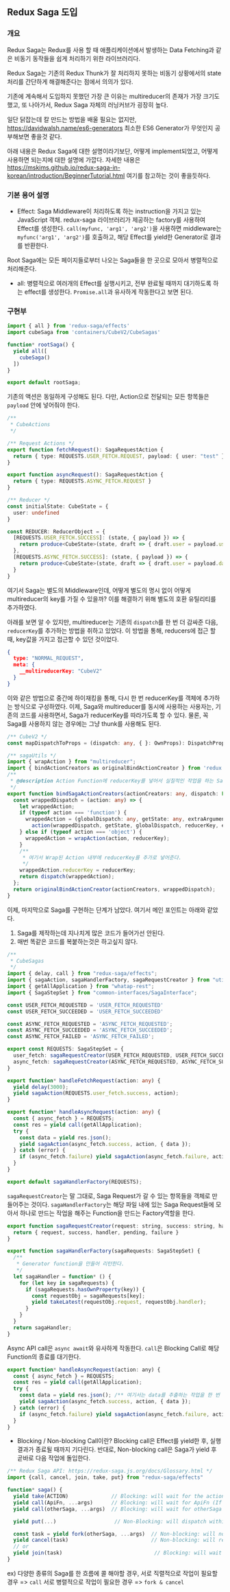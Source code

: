 ## Redux Saga 도입

### 개요
Redux Saga는 Redux를 사용 할 때 애플리케이션에서 발생하는 Data Fetching과 같은 비동기 동작들을 쉽게 처리하기 위한 라이브러리다.

Redux Saga는 기존의 Redux Thunk가 잘 처리하지 못하는 비동기 상황에서의 state 처리를 간단하게 해결해준다는 점에서 의의가 있다.

기존에 계속해서 도입하지 못했던 가장 큰 이유는 multireducer의 존재가 가장 크기도 했고, 또 나아가서, Redux Saga 자체의 러닝커브가 굉장히 높다.

일단 닭잡는데 칼 만드는 방법을 배울 필요는 없지만, https://davidwalsh.name/es6-generators 최소한 ES6 Generator가 무엇인지 공부해보면 좋을것 같다.

아래 내용은 Redux Saga에 대한 설명이라기보단, 어떻게 implement되었고, 어떻게 사용하면 되는지에 대한 설명에 가깝다. 자세한 내용은 https://mskims.github.io/redux-saga-in-korean/introduction/BeginnerTutorial.html 여기를 참고하는 것이 좋을듯하다.


### 기본 용어 설명

* Effect: Saga Middleware이 처리하도록 하는 instruction을 가지고 있는 JavaScript 객체. redux-saga 라이브러리가 제공하는 factory를 사용하여 Effect를 생성한다. `call(myfunc, 'arg1', 'arg2')`을 사용하면 middleware는 `myfunc('arg1', 'arg2')`를 호출하고, 해당 Effect를 yield한 Generator로 결과를 반환한다.

Root Saga에는 모든 페이지들로부터 나오는 Saga들을 한 곳으로 모아서 병렬적으로 처리해준다.
* all: 병렬적으로 여러개의 Effect를 실행시키고, 전부 완료될 때까지 대기하도록 하는 effect를 생성한다. `Promise.all`과 유사하게 작동한다고 보면 된다.

### 구현부


```js
import { all } from 'redux-saga/effects'
import cubeSaga from 'containers/CubeV2/CubeSagas'

function* rootSaga() {
  yield all([
    cubeSaga()
  ])
}

export default rootSaga;
```

기존의 액션은 동일하게 구성해도 된다. 다만, Action으로 전달되는 모든 항목들은 `payload` 안에 넣어줘야 한다.
```ts
/** 
 * CubeActions 
 */

/** Request Actions */
export function fetchRequest(): SagaRequestAction {
  return { type: REQUESTS.USER_FETCH.REQUEST, payload: { user: "test" } }
}

export function asyncRequest(): SagaRequestAction {
  return { type: REQUESTS.ASYNC_FETCH.REQUEST }
}

/** Reducer */
const initialState: CubeState = {
  user: undefined
}

const REDUCER: ReducerObject = {
  [REQUESTS.USER_FETCH.SUCCESS]: (state, { payload }) => {
    return produce<CubeState>(state, draft => { draft.user = payload.user; })
  },
  [REQUESTS.ASYNC_FETCH.SUCCESS]: (state, { payload }) => {
    return produce<CubeState>(state, draft => { draft.user = payload.data; })
  }
}
```

여기서 Saga는 별도의 Middleware인데, 어떻게 별도의 명시 없이 어떻게 multireducer의 key를 가질 수 있을까?
이를 해결하기 위해 별도의 호환 유틸리티를 추가하였다. 

아래를 보면 알 수 있지만, multireducer는 기존의 `dispatch`를 한 번 더 감싸준 다음, `reducerKey`를 추가하는 방법을 취하고 있었다.
이 방법을 통해, reducers에 접근 할 때, key값을 가지고 접근할 수 있던 것이었다.
```json
{
  type: "NORMAL_REQUEST",
  meta: {
    __multireducerKey: "CubeV2"
  }
}
```

이와 같은 방법으로 중간에 하이재킹을 통해, 다시 한 번 reducerKey를 객체에 추가하는 방식으로 구성하였다.
이제, Saga와 multireducer를 동시에 사용하는 사용자는, 기존의 코드를 사용하면서, Saga가 reducerKey를 따라가도록 할 수 있다.
물론, 꼭 Saga를 사용하지 않는 경우에는 그냥 thunk를 사용해도 된다.
```ts
/** CubeV2 */
const mapDispatchToProps = (dispatch: any, { }: OwnProps): DispatchProps => bindSagaActionCreators(CubeActions, dispatch, REDUCER_KEY);

/** sagaUtils */
import { wrapAction } from "multireducer";
import { bindActionCreators as originalBindActionCreator } from 'redux';
/**
 * @description Action Function에 reducerKey를 넣어서 실질적인 작업을 하는 Saga Action쪽에서 활용할 수 있도록 한다.
 */
export function bindSagaActionCreators(actionCreators: any, dispatch: Function, reducerKey: string) {
  const wrappedDispatch = (action: any) => {
    let wrappedAction;
    if (typeof action === 'function') {
      wrappedAction = (globalDispatch: any, getState: any, extraArgument: any) =>
        action(wrappedDispatch, getState, globalDispatch, reducerKey, extraArgument);
    } else if (typeof action === 'object') {
      wrappedAction = wrapAction(action, reducerKey);
    }
    /**
     * 여기서 Wrap된 Action 내부에 reducerKey를 추가로 넣어준다.
     */
    wrappedAction.reducerKey = reducerKey;
    return dispatch(wrappedAction);
  };
  return originalBindActionCreator(actionCreators, wrappedDispatch);
}
```

이제, 마지막으로 Saga를 구현하는 단계가 남았다.
여기서 메인 포인트는 아래와 같았다.
1. Saga를 제작하는데 지나치게 많은 코드가 들어가선 안된다.
2. 매번 똑같은 코드를 복붙하는것은 하고싶지 않다.
```ts
/**
 * CubeSagas
 */
import { delay, call } from "redux-saga/effects";
import { sagaAction, sagaHandlerFactory, sagaRequestCreator } from "utils";
import { getAllApplication } from "whatap-rest";
import { SagaStepSet } from "common-interfaces/SagaInterface";

const USER_FETCH_REQUESTED = 'USER_FETCH_REQUESTED'
const USER_FETCH_SUCCEEDED = 'USER_FETCH_SUCCEEDED'

const ASYNC_FETCH_REQUESTED = 'ASYNC_FETCH_REQUESTED';
const ASYNC_FETCH_SUCCEEDED = 'ASYNC_FETCH_SUCCEEDED';
const ASYNC_FETCH_FAILED = 'ASYNC_FETCH_FAILED';

export const REQUESTS: SagaStepSet = {
  user_fetch: sagaRequestCreator(USER_FETCH_REQUESTED, USER_FETCH_SUCCEEDED, handleFetchRequest),
  async_fetch: sagaRequestCreator(ASYNC_FETCH_REQUESTED, ASYNC_FETCH_SUCCEEDED, handleAsyncRequest, undefined, ASYNC_FETCH_FAILED)
}

export function* handleFetchRequest(action: any) {
  yield delay(3000);
  yield sagaAction(REQUESTS.user_fetch.success, action);
}

export function* handleAsyncRequest(action: any) {
  const { async_fetch } = REQUESTS;
  const res = yield call(getAllApplication);
  try {
    const data = yield res.json();
    yield sagaAction(async_fetch.success, action, { data });
  } catch (error) {
    if (async_fetch.failure) yield sagaAction(async_fetch.failure, action, { error });
  }
}

export default sagaHandlerFactory(REQUESTS);
```

`sagaRequestCreator`는 말 그대로, Saga Request가 갈 수 있는 항목들을 객체로 만들어주는 것이다.
`sagaHandlerFactory`는 해당 파일 내에 있는 Saga Request들에 모아서 하나로 만드는 작업을 해주는 Function을 만드는 Factory역할을 한다.

```js
export function sagaRequestCreator(request: string, success: string, handler: (action: any) => void, pending?: string, failure?: string): SagaStep {
  return { request, success, handler, pending, failure }
}

export function sagaHandlerFactory(sagaRequests: SagaStepSet) {
  /**
   * Generator function을 만들어 리턴한다.
   */
  let sagaHandler = function* () {
    for (let key in sagaRequests) {
      if (sagaRequests.hasOwnProperty(key)) {
        const requestObj = sagaRequests[key];
        yield takeLatest(requestObj.request, requestObj.handler);
      }
    }
  }
  return sagaHandler;
}
```

Async API call은 `async await`와 유사하게 작동한다. `call`은 Blocking Call로 해당 Function의 종료를 대기한다.
```js
export function* handleAsyncRequest(action: any) {
  const { async_fetch } = REQUESTS;
  const res = yield call(getAllApplication);
  try {
    const data = yield res.json(); /** 여기서는 data를 추출하는 작업을 한 번 해준다. */
    yield sagaAction(async_fetch.success, action, { data });
  } catch (error) {
    if (async_fetch.failure) yield sagaAction(async_fetch.failure, action, { error });
  }
}
```

* Blocking / Non-blocking Call이란?
Blocking call은 Effect를 yield한 후, 실행 결과가 종료될 때까지 기다린다.
반대로, Non-blocking call은 Saga가 yield 후 곧바로 다음 작업에 돌입한다.

```js
/** Redux Saga API: https://redux-saga.js.org/docs/Glossary.html */ 
import {call, cancel, join, take, put} from "redux-saga/effects"

function* saga() {
  yield take(ACTION)              // Blocking: will wait for the action
  yield call(ApiFn, ...args)      // Blocking: will wait for ApiFn (If ApiFn returns a Promise)
  yield call(otherSaga, ...args)  // Blocking: will wait for otherSaga to terminate

  yield put(...)                   // Non-Blocking: will dispatch within internal scheduler

  const task = yield fork(otherSaga, ...args)  // Non-blocking: will not wait for otherSaga
  yield cancel(task)                           // Non-blocking: will resume immediately
  // or
  yield join(task)                              // Blocking: will wait for the task to terminate
}
```
ex) 다양한 종류의 Saga를 한 흐름에 콜 해야할 경우,
서로 직렬적으로 작업이 필요할 경우 => `call`
서로 병렬적으로 작업이 필요한 경우 => `fork & cancel`